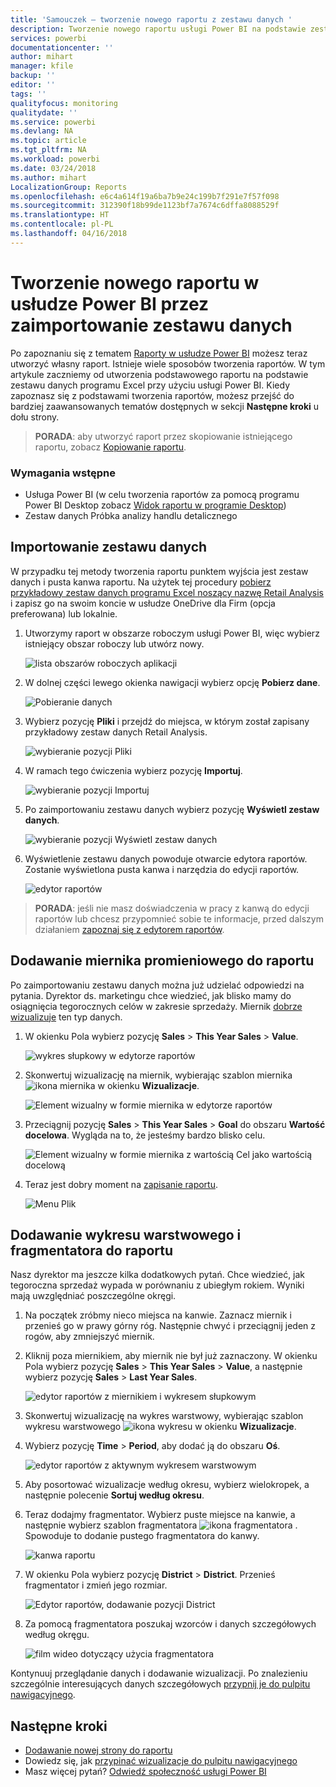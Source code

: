 ```yaml
---
title: 'Samouczek — tworzenie nowego raportu z zestawu danych '
description: Tworzenie nowego raportu usługi Power BI na podstawie zestawu danych.
services: powerbi
documentationcenter: ''
author: mihart
manager: kfile
backup: ''
editor: ''
tags: ''
qualityfocus: monitoring
qualitydate: ''
ms.service: powerbi
ms.devlang: NA
ms.topic: article
ms.tgt_pltfrm: NA
ms.workload: powerbi
ms.date: 03/24/2018
ms.author: mihart
LocalizationGroup: Reports
ms.openlocfilehash: e6c4a614f19a6ba7b9e24c199b7f291e7f57f098
ms.sourcegitcommit: 312390f18b99de1123bf7a7674c6dffa8088529f
ms.translationtype: HT
ms.contentlocale: pl-PL
ms.lasthandoff: 04/16/2018
---
```

# <a name="create-a-new-report-in-power-bi-service-by-importing-a-dataset"></a>Tworzenie nowego raportu w usłudze Power BI przez zaimportowanie zestawu danych
Po zapoznaniu się z tematem [Raporty w usłudze Power BI](service-reports.md) możesz teraz utworzyć własny raport. Istnieje wiele sposobów tworzenia raportów. W tym artykule zaczniemy od utworzenia podstawowego raportu na podstawie zestawu danych programu Excel przy użyciu usługi Power BI. Kiedy zapoznasz się z podstawami tworzenia raportów, możesz przejść do bardziej zaawansowanych tematów dostępnych w sekcji **Następne kroki** u dołu strony.  

> **PORADA**: aby utworzyć raport przez skopiowanie istniejącego raportu, zobacz [Kopiowanie raportu](power-bi-report-copy.md).
> 
### <a name="prerequisites"></a>Wymagania wstępne
- Usługa Power BI (w celu tworzenia raportów za pomocą programu Power BI Desktop zobacz [Widok raportu w programie Desktop](desktop-report-view.md))  
- Zestaw danych Próbka analizy handlu detalicznego

## <a name="import-the-dataset"></a>Importowanie zestawu danych
W przypadku tej metody tworzenia raportu punktem wyjścia jest zestaw danych i pusta kanwa raportu. Na użytek tej procedury [pobierz przykładowy zestaw danych programu Excel noszący nazwę Retail Analysis](http://go.microsoft.com/fwlink/?LinkId=529778) i zapisz go na swoim koncie w usłudze OneDrive dla Firm (opcja preferowana) lub lokalnie.

1. Utworzymy raport w obszarze roboczym usługi Power BI, więc wybierz istniejący obszar roboczy lub utwórz nowy.
   
   ![lista obszarów roboczych aplikacji](media/service-report-create-new/power-bi-workspaces2.png)
2. W dolnej części lewego okienka nawigacji wybierz opcję **Pobierz dane**.
   
   ![Pobieranie danych](media/service-report-create-new/power-bi-get-data3.png)
3. Wybierz pozycję **Pliki** i przejdź do miejsca, w którym został zapisany przykładowy zestaw danych Retail Analysis.
   
    ![wybieranie pozycji Pliki](media/service-report-create-new/power-bi-select-files.png)
4. W ramach tego ćwiczenia wybierz pozycję **Importuj**.
   
   ![wybieranie pozycji Importuj](media/service-report-create-new/power-bi-import.png)
5. Po zaimportowaniu zestawu danych wybierz pozycję **Wyświetl zestaw danych**.
   
   ![wybieranie pozycji Wyświetl zestaw danych](media/service-report-create-new/power-bi-view-dataset.png)
6. Wyświetlenie zestawu danych powoduje otwarcie edytora raportów.  Zostanie wyświetlona pusta kanwa i narzędzia do edycji raportów.
   
   ![edytor raportów](media/service-report-create-new/power-bi-blank-report.png)

> **PORADA**: jeśli nie masz doświadczenia w pracy z kanwą do edycji raportów lub chcesz przypomnieć sobie te informacje, przed dalszym działaniem [zapoznaj się z edytorem raportów](service-the-report-editor-take-a-tour.md).
> 
> 

## <a name="add-a-radial-gauge-to-the-report"></a>Dodawanie miernika promieniowego do raportu
Po zaimportowaniu zestawu danych można już udzielać odpowiedzi na pytania.  Dyrektor ds. marketingu chce wiedzieć, jak blisko mamy do osiągnięcia tegorocznych celów w zakresie sprzedaży. Miernik [dobrze wizualizuje](power-bi-report-visualizations.md) ten typ danych.

1. W okienku Pola wybierz pozycję **Sales** > **This Year Sales** > **Value**.
   
    ![wykres słupkowy w edytorze raportów](media/service-report-create-new/power-bi-report-step1.png)
2. Skonwertuj wizualizację na miernik, wybierając szablon miernika ![ikona miernika](media/service-report-create-new/powerbi-gauge-icon.png) w okienku **Wizualizacje**.
   
    ![Element wizualny w formie miernika w edytorze raportów](media/service-report-create-new/power-bi-report-step2.png)
3. Przeciągnij pozycję **Sales** > **This Year Sales** > **Goal** do obszaru **Wartość docelowa**. Wygląda na to, że jesteśmy bardzo blisko celu.
   
    ![Element wizualny w formie miernika z wartością Cel jako wartością docelową](media/service-report-create-new/power-bi-report-step3.png)
4. Teraz jest dobry moment na [zapisanie raportu](service-report-save.md).
   
   ![Menu Plik](media/service-report-create-new/powerbi-save.png)

## <a name="add-an-area-chart-and-slicer-to-the-report"></a>Dodawanie wykresu warstwowego i fragmentatora do raportu
Nasz dyrektor ma jeszcze kilka dodatkowych pytań. Chce wiedzieć, jak tegoroczna sprzedaż wypada w porównaniu z ubiegłym rokiem. Wyniki mają uwzględniać poszczególne okręgi.

1. Na początek zróbmy nieco miejsca na kanwie. Zaznacz miernik i przenieś go w prawy górny róg. Następnie chwyć i przeciągnij jeden z rogów, aby zmniejszyć miernik.
2. Kliknij poza miernikiem, aby miernik nie był już zaznaczony. W okienku Pola wybierz pozycję **Sales** > **This Year Sales** > **Value**, a następnie wybierz pozycję **Sales** > **Last Year Sales**.
   
    ![edytor raportów z miernikiem i wykresem słupkowym](media/service-report-create-new/power-bi-report-step4.png)
3. Skonwertuj wizualizację na wykres warstwowy, wybierając szablon wykresu warstwowego ![ikona wykresu](media/service-report-create-new/power-bi-areachart-icon.png) w okienku **Wizualizacje**.
4. Wybierz pozycję **Time** > **Period**, aby dodać ją do obszaru **Oś**.
   
    ![edytor raportów z aktywnym wykresem warstwowym](media/service-report-create-new/power-bi-report-step5.png)
5. Aby posortować wizualizacje według okresu, wybierz wielokropek, a następnie polecenie **Sortuj według okresu**.
6. Teraz dodajmy fragmentator. Wybierz puste miejsce na kanwie, a następnie wybierz szablon fragmentatora ![ikona fragmentatora](media/service-report-create-new/power-bi-slicer-icon.png)    . Spowoduje to dodanie pustego fragmentatora do kanwy.
   
    ![kanwa raportu](media/service-report-create-new/power-bi-report-step6.png)    
7. W okienku Pola wybierz pozycję **District** > **District**. Przenieś fragmentator i zmień jego rozmiar.
   
    ![Edytor raportów, dodawanie pozycji District](media/service-report-create-new/power-bi-report-step7.png)  
8. Za pomocą fragmentatora poszukaj wzorców i danych szczegółowych według okręgu.
   
   ![film wideo dotyczący użycia fragmentatora](media/service-report-create-new/power-bi-slicer-video2.gif)  

Kontynuuj przeglądanie danych i dodawanie wizualizacji. Po znalezieniu szczególnie interesujących danych szczegółowych [przypnij je do pulpitu nawigacyjnego](service-dashboard-pin-tile-from-report.md).

## <a name="next-steps"></a>Następne kroki
* [Dodawanie nowej strony do raportu](power-bi-report-add-page.md)  
* Dowiedz się, jak [przypinać wizualizacje do pulpitu nawigacyjnego](service-dashboard-pin-tile-from-report.md)   
* Masz więcej pytań? [Odwiedź społeczność usługi Power BI](http://community.powerbi.com/)

